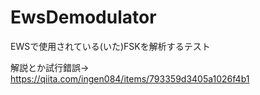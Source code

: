 # EwsDemodulator
EWSで使用されている(いた)FSKを解析するテスト

解説とか試行錯誤-> https://qiita.com/ingen084/items/793359d3405a1026f4b1
